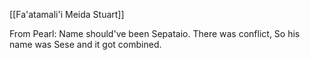 [[Fa'atamali'i Meida Stuart]]

From Pearl: Name should've been Sepataio. There was conflict, So his name was Sese and it got combined.